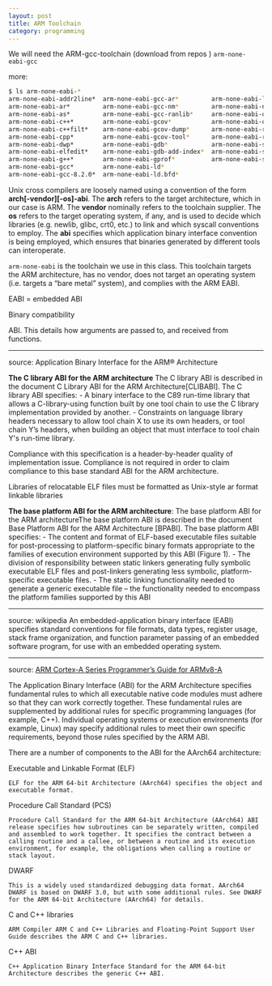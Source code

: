 ```yaml
---
layout: post
title: ARM Toolchain 
category: programming
---
```


We will need the ARM-gcc-toolchain (download from repos ) `arm-none-eabi-gcc`

more:

```sh
$ ls arm-none-eabi-*
arm-none-eabi-addr2line*  arm-none-eabi-gcc-ar*         arm-none-eabi-ld.gold*
arm-none-eabi-ar*         arm-none-eabi-gcc-nm*         arm-none-eabi-nm*
arm-none-eabi-as*         arm-none-eabi-gcc-ranlib*     arm-none-eabi-objcopy*
arm-none-eabi-c++*        arm-none-eabi-gcov*           arm-none-eabi-objdump*
arm-none-eabi-c++filt*    arm-none-eabi-gcov-dump*      arm-none-eabi-ranlib*
arm-none-eabi-cpp*        arm-none-eabi-gcov-tool*      arm-none-eabi-readelf*
arm-none-eabi-dwp*        arm-none-eabi-gdb*            arm-none-eabi-size*
arm-none-eabi-elfedit*    arm-none-eabi-gdb-add-index*  arm-none-eabi-strings*
arm-none-eabi-g++*        arm-none-eabi-gprof*          arm-none-eabi-strip*
arm-none-eabi-gcc*        arm-none-eabi-ld*
arm-none-eabi-gcc-8.2.0*  arm-none-eabi-ld.bfd*

```
 Unix cross compilers are loosely named using a convention of the form **arch[-vendor][-os]-abi**.
The **arch** refers to the target architecture, which in our case is ARM. 
The **vendor** nominally refers to the toolchain supplier.
The **os** refers to the target operating system, if any, and is used to decide which libraries (e.g. newlib, glibc, crt0, etc.) to link and which syscall conventions to employ. 
The **abi** specifies which application binary interface convention is being employed, which ensures that binaries generated by different tools can interoperate.


`arm-none-eabi` is the toolchain we use in this class. This toolchain targets the ARM architecture, has no vendor, does not target an operating system (i.e. targets a “bare metal” system), and complies with the ARM EABI.

EABI = embedded ABI

Binary compatibility

 ABI. This details how arguments are passed to, and received from functions.

---
source:  Application Binary Interface for the ARM® Architecture

**The C library ABI for the ARM architecture**
The C library ABI is described in the document C Library ABI for the ARM Architecture[CLIBABI].
The C library ABI specifies:
    - A binary interface to the C89 run-time library that allows a C-library-using function built by one tool chain to use the C library implementation provided by another.
    - Constraints on language library headers necessary to allow tool chain X to use its own headers, or tool chain Y’s headers, when building an object that must interface to tool chain Y's run-time library.

Compliance with this specification is a header-by-header quality of implementation issue. Compliance is not required in order to claim compliance to this base standard ABI for the ARM architecture.

Libraries of relocatable ELF files must be formatted as Unix-style ar format linkable libraries


**The base platform ABI for the ARM architecture**: 
The base platform ABI for the ARM architectureThe base platform ABI is described in the document Base Platform ABI for the ARM Architecture [BPABI].
The base platform ABI specifies:
    - The content and format of ELF-based executable files suitable for post-processing to platform-specific binary formats appropriate to the families of execution environment supported by this ABI (Figure 1). 
    - The division of responsibility between static linkers generating fully symbolic executable ELF files and post-linkers generating less symbolic, platform-specific executable files.
    - The static linking functionality needed to generate a generic executable file – the functionality needed to encompass the platform families supported by this ABI

---
source: wikipedia
An embedded-application binary interface (EABI) specifies standard conventions for file formats, data types, register usage, stack frame organization, and function parameter passing of an embedded software program, for use with an embedded operating system. 


----
source: [ARM Cortex-A Series Programmer’s Guide for ARMv8-A](http://infocenter.arm.com/help/index.jsp?topic=/com.arm.doc.den0024a/CHDGIGJG.html)


The Application Binary Interface (ABI) for the ARM Architecture specifies fundamental rules to which all executable native code modules must adhere so that they can work correctly together. These fundamental rules are supplemented by additional rules for specific programming languages (for example, C++). Individual operating systems or execution environments (for example, Linux) may specify additional rules to meet their own specific requirements, beyond those rules specified by the ARM ABI.

There are a number of components to the ABI for the AArch64 architecture:

Executable and Linkable Format (ELF)

    ELF for the ARM 64-bit Architecture (AArch64) specifies the object and executable format.
Procedure Call Standard (PCS)

    Procedure Call Standard for the ARM 64-bit Architecture (AArch64) ABI release specifies how subroutines can be separately written, compiled and assembled to work together. It specifies the contract between a calling routine and a callee, or between a routine and its execution environment, for example, the obligations when calling a routine or stack layout.
DWARF

    This is a widely used standardized debugging data format. AArch64 DWARF is based on DWARF 3.0, but with some additional rules. See DWARF for the ARM 64-bit Architecture (AArch64) for details. 
C and C++ libraries

    ARM Compiler ARM C and C++ Libraries and Floating-Point Support User Guide describes the ARM C and C++ libraries.
C++ ABI

    C++ Application Binary Interface Standard for the ARM 64-bit Architecture describes the generic C++ ABI.


